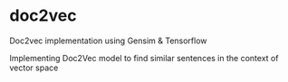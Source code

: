 # doc2vec
Doc2vec implementation using Gensim &amp; Tensorflow

Implementing Doc2Vec model to find similar sentences in the context of vector space
